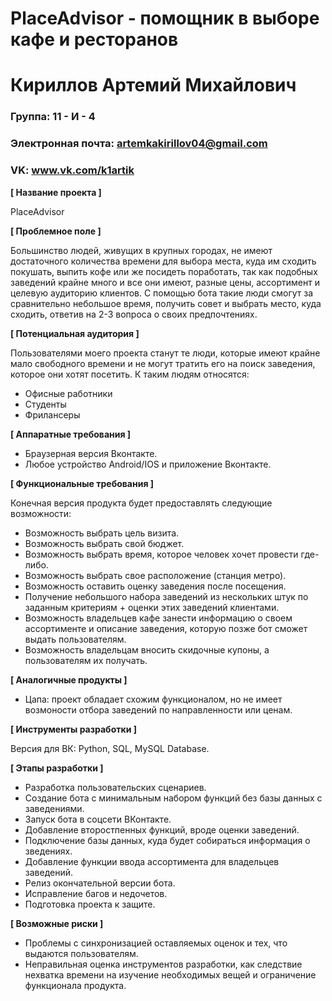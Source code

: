 # PlaceAdvisor - помощник в выборе кафе и ресторанов

# Кириллов Артемий Михайлович

### Группа: 11 - И - 4
### Электронная почта: artemkakirillov04@gmail.com
### VK: www.vk.com/k1artik


**[ Название проекта ]**

PlaceAdvisor

**[ Проблемное поле ]**

Большинство людей, живущих в крупных городах, не имеют достаточного количества времени для выбора места, куда им сходить покушать, выпить кофе или же посидеть поработать, так как подобных заведений крайне много и все они имеют, разные цены, ассортимент и целевую аудиторию клиентов. С помощью бота такие люди смогут за сравнительно небольшое время, получить совет и выбрать место, куда сходить, ответив на 2-3 вопроса о своих предпочтениях.

**[ Потенциальная аудитория ]**

Пользователями моего проекта станут те люди, которые имеют крайне мало свободного времени и не могут тратить его на поиск заведения, которое они хотят посетить. К таким людям относятся:
*  Офисные работники
*  Студенты
*  Фрилансеры

**[ Аппаратные требования ]**

*  Браузерная версия Вконтакте.
*  Любое устройство Android/IOS и приложение Вконтакте.

**[ Функциональные требования ]**

Конечная версия продукта будет предоставлять следующие возможности:
*  Возможность выбрать цель визита.
*  Возможность выбрать свой бюджет.
*  Возможность выбрать время, которое человек хочет провести где-либо.
*  Возможность выбрать свое расположение (станция метро).
*  Возможность оставить оценку заведения после посещения.
*  Получение небольшого набора заведений из нескольких штук по заданным критериям + оценки этих заведений клиентами.
*  Возможность владельцев кафе занести информацию о своем ассортименте и описание заведения, которую позже бот сможет выдать пользователям.
*  Возможность владельцам вносить скидочные купоны, а пользователям их получать.


**[ Аналогичные продукты ]**

* Цапа: проект обладает схожим функционалом, но не имеет возмоности отбора заведений по направленности или ценам.


**[ Инструменты разработки ]**

Версия для ВК: Python, SQL, MySQL Database.

**[ Этапы разработки ]**

*  Разработка пользовательских сценариев.
*  Создание бота с минимальным набором функций без базы данных с заведениями.
*  Запуск бота в соцсети ВКонтакте.
*  Добавление второстпенных функций, вроде оценки заведений.
*  Подключение базы данных, куда будет собираться информация о зведениях.
*  Добавление функции ввода ассортимента для владельцев заведений.
*  Релиз окончательной версии бота.
*  Исправление багов и недочетов.
*  Подготовка проекта к защите.

**[ Возможные риски ]**

*  Проблемы с синхронизацией оставляемых оценок и тех, что выдаются пользователям.
*  Неправильная оценка инструментов разработки, как следствие нехватка времени на изучение необходимых вещей и ограничение функционала продукта.


